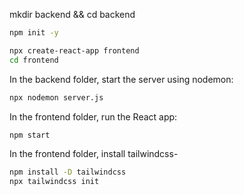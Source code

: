 mkdir backend && cd backend <br />

```bash
npm init -y
```

```bash
npx create-react-app frontend
cd frontend
```

In the backend folder, start the server using nodemon:

```bash
npx nodemon server.js
```

In the frontend folder, run the React app:

```bash
npm start
```

In the frontend folder, install tailwindcss-

```bash
npm install -D tailwindcss
npx tailwindcss init
```
